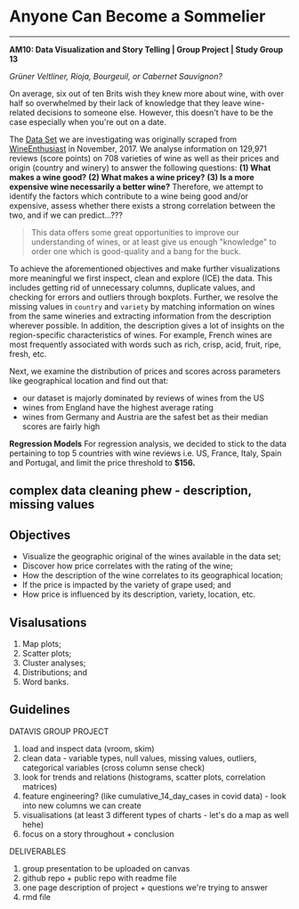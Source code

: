 # Anyone Can Become a Sommelier
***
**AM10: Data Visualization and Story Telling | Group Project | Study Group 13**

_Grüner Veltliner, Rioja, Bourgeuil, or Cabernet Sauvignon?_

On average, six out of ten Brits wish they knew more about wine, with over half so overwhelmed by their lack of knowledge that they leave wine-related decisions to someone else. However, this doesn't have to be the case especially when you're out on a date. 

The [Data Set](https://www.kaggle.com/zynicide/wine-reviews) we are investigating was originally scraped from [WineEnthusiast](https://www.winemag.com/?s=&drink_type=wine) in November, 2017. We analyse information on 129,971 reviews (score points) on 708 varieties of wine as well as their prices and origin (country and winery) to answer the following questions:
**(1) What makes a wine good?** 
**(2) What makes a wine pricey?**
**(3) Is a more expensive wine necessarily a better wine?** 
Therefore, we attempt to identify the factors which contribute to a wine being good and/or expensive, assess whether there exists a strong correlation between the two, and if we can predict...??? 

> This data offers some great opportunities to improve our understanding of wines, or at least give us enough "knowledge" to order one which is good-quality and a bang for the buck. 

To achieve the aforementioned objectives and make further visualizations more meaningful we first inspect, clean and explore (ICE) the data. This includes getting rid of unnecessary columns, duplicate values, and checking for errors and outliers through boxplots. Further, we resolve the missing values in `country` and `variety` by matching information on wines from the same wineries and extracting information from the description wherever possible. In addition, the description gives a lot of insights on the region-specific characteristics of wines. For example, French wines are most frequently associated with words such as rich, crisp, acid, fruit, ripe, fresh, etc.

Next, we examine the distribution of prices and scores across parameters like geographical location and find out that:
- our dataset is majorly dominated by reviews of wines from the US
- wines from England have the highest average rating
- wines from Germany and Austria are the safest bet as their median scores are fairly high

**Regression Models**
For regression analysis, we decided to stick to the data pertaining to top 5 countries with wine reviews i.e. US, France, Italy, Spain and Portugal, and limit the price threshold to **$156.** 


## complex data cleaning phew - description, missing values 

## Objectives

* Visualize the geographic original of the wines available in the data set;
* Discover how price correlates with the rating of the wine;
* How the description of the wine correlates to its geographical location;
* If the price is impacted by the variety of grape used; and
* How price is influenced by its description, variety, location, etc.

## Visalusations

1) Map plots;
2) Scatter plots;
3) Cluster analyses;
4) Distributions; and
5) Word banks.

## Guidelines

DATAVIS GROUP  PROJECT 
1. load and inspect data (vroom, skim)
2. clean data - variable types, null values, missing values, outliers, categorical variables (cross column sense check)
3. look for trends and relations (histograms, scatter plots, correlation matrices) 
4. feature engineering? (like cumulative_14_day_cases in covid data) - look into new columns we can create
5. visualisations (at least 3 different types of charts - let's do a map as well hehe)
6. focus on a story throughout + conclusion

DELIVERABLES 
1. group presentation to be uploaded on canvas
2. github repo + public repo with readme file
3. one page description of project + questions we're trying to answer
4. rmd file